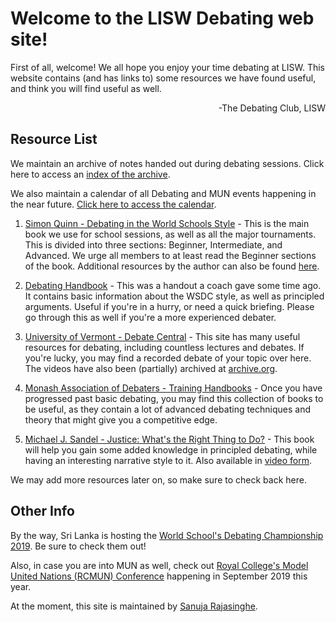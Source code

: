 # Welcome to the LISW Debating web site!

First of all, welcome! We all hope you enjoy your time debating at LISW. This website contains (and has links to) some resources we have found useful, and think you will find useful as well.

<div style="text-align: right">-The Debating Club, LISW</div>


## Resource List

We maintain an archive of notes handed out during debating sessions. Click here to access an [index of the archive](http://sanujarajasinghe.com/debating/Debating%20Revision%20Notes/).

We also maintain a calendar of all Debating and MUN events happening in the near future. [Click here to access the calendar](http://sanujarajasinghe.com/debating/calendar).


1. [Simon Quinn - Debating in the World Schools Style](http://sanujarajasinghe.com/debating/PRINTE%20-%20World%20Schools%20Debating%20-%20A%20Guide%20by%20Simon%20Quinn.pdf) - This is the main book we use for school sessions, as well as all the major tournaments. This is divided into three sections: Beginner, Intermediate, and Advanced. We urge all members to at least read the Beginner sections of the book. Additional resources by the author can also be found [here](http://www.learndebating.com/).

2. [Debating Handbook](https://sanujarajasinghe.com/debating/Debating%20Handbook%20(OCRd).pdf) - This was a handout a coach gave some time ago. It contains basic information about the WSDC style, as well as principled arguments. Useful if you're in a hurry, or need a quick briefing. Please go through this as well if you're a more experienced debater.

3. [University of Vermont - Debate Central](http://debate.uvm.edu/) - This site has many useful resources for debating, including countless lectures and debates. If you're lucky, you may find a recorded debate of your topic over here. The videos have also been (partially) archived at [archive.org](https://archive.org/details/AlfredSniderVimeoVideo).

4. [Monash Association of Debaters - Training Handbooks](https://sanujarajasinghe.com/debating/Monash%20Association%20of%20Debaters/) - Once you have progressed past basic debating, you may find this collection of books to be useful, as they contain a lot of advanced debating techniques and theory that might give you a competitive edge.

5. [Michael J. Sandel - Justice: What's the Right Thing to Do?](https://www.amazon.com/Justice-Whats-Right-Thing-Do-ebook/dp/B002RUA4XE/) - This book will help you gain some added knowledge in principled debating, while having an interesting narrative style to it. Also available in [video form](https://www.youtube.com/playlist?list=PL30C13C91CFFEFEA6).

We may add more resources later on, so make sure to check back here.

## Other Info

By the way, Sri Lanka is hosting the [World School's Debating Championship 2019](https://wsdc2019srilanka.com/). Be sure to check them out!

Also, in case you are into MUN as well, check out [Royal College's Model United Nations (RCMUN) Conference](https://rcmun.com) happening in September 2019 this year.

At the moment, this site is maintained by [Sanuja Rajasinghe](https://github.com/sanujar/).
